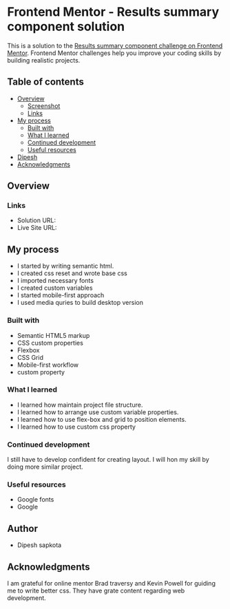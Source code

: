 # Frontend Mentor - Results summary component solution

This is a solution to the [Results summary component challenge on Frontend Mentor](https://www.frontendmentor.io/challenges/results-summary-component-CE_K6s0maV). Frontend Mentor challenges help you improve your coding skills by building realistic projects. 

## Table of contents

- [Overview](#overview)
  - [Screenshot](#screenshot)
  - [Links](#links)
- [My process](#my-process)
  - [Built with](#built-with)
  - [What I learned](#what-i-learned)
  - [Continued development](#continued-development)
  - [Useful resources](#useful-resources)
- [Dipesh](#author)
- [Acknowledgments](#acknowledgments)



## Overview

 
 
 
### Links

- Solution URL: [](https://your-solution-url.com)
- Live Site URL: [](https://your-live-site-url.com)

## My process
  - I started by writing semantic html.
  - I created css reset and wrote base css
  - I imported necessary fonts
  - I created custom variables
  - I started mobile-first approach
  - I used media quries to build desktop version
### Built with

- Semantic HTML5 markup
- CSS custom properties
- Flexbox
- CSS Grid
- Mobile-first workflow
- custom property




### What I learned
- I learned how maintain project file structure. 
- I learned how to arrange use custom variable properties.
- I learned how to use flex-box and grid to position elements.
- I learned how to use custom css property
 



### Continued development

I still have to develop confident for creating layout. I will hon my skill by doing more similar project.


### Useful resources
- Google fonts
- Google


 
## Author
- Dipesh sapkota




## Acknowledgments

I am grateful for online mentor Brad traversy and Kevin Powell for guiding me to write better css. They have grate content regarding web development.

 
